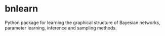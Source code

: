 # bnlearn
Python package for learning the graphical structure of Bayesian networks, parameter learning, inference and sampling methods.
